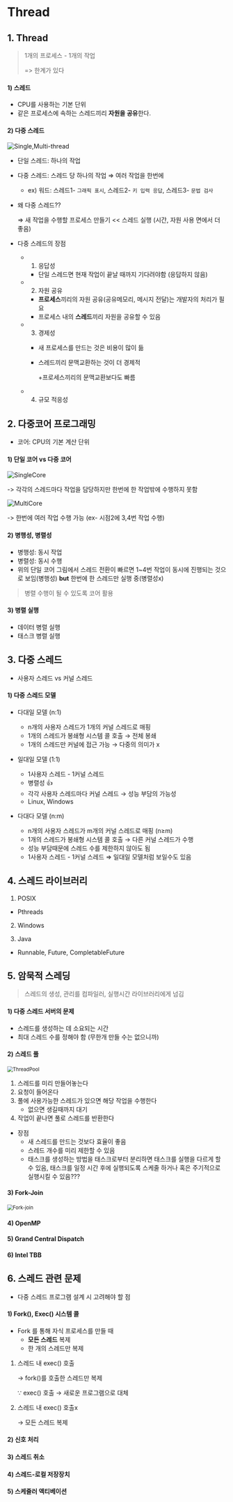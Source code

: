 ﻿

# Thread

## 1. Thread
> 1개의 프로세스 - 1개의 작업
>
> => 한계가 있다

#### 1) 스레드

- CPU를 사용하는 기본 단위
- 같은 프로세스에 속하는 스레드끼리 **자원을 공유**한다.

#### 2) 다중 스레드

![Single,Multi-thread](./Image/Single,multiThread.jpg)

- 단일 스레드: 하나의 작업

- 다중 스레드: 스레드 당 하나의 작업 ⇒ 여러 작업을 한번에

  - ex) 워드: 스레드1- `그래픽 표시`, 스레드2- `키 입력 응답`, 스레드3- `문법 검사`

- 왜 다중 스레드??

  ⇒ 새 작업을 수행할 프로세스 만들기 << 스레드 실행 (시간, 자원 사용 면에서 더 좋음)

- 다중 스레드의 장점

  - 1) 응답성

    - 단일 스레드면 현재 작업이 끝날 때까지 기다려야함 (응답하지 않음)

  - 2) 자원 공유

    - **프로세스**끼리의 자원 공유(공유메모리, 메시지 전달)는 개발자의 처리가 필요
    - 프로세스 내의 **스레드**끼리 자원을 공유할 수 있음

  - 3) 경제성

    - 새 프로세스를 만드는 것은 비용이 많이 듦

    - 스레드끼리 문맥교환하는 것이 더 경제적

      +프로세스끼리의 문맥교환보다도 빠름

  - 4) 규모 적응성



## 2. 다중코어 프로그래밍

- 코어: CPU의 기본 계산 단위

#### 1) 단일 코어 vs 다중 코어

![SingleCore](./Image/SingleCore.jpg)

-> 각각의 스레드마다 작업을 담당하지만 한번에 한 작업밖에 수행하지 못함

![MultiCore](./Image/MultiCore.jpg)

-> 한번에 여러 작업 수행 가능 (ex- 시점2에 3,4번 작업 수행)



#### 2) 병행성, 병렬성

- 병행성: 동시 작업
- 병렬성: 동시 수행
- 위의 단일 코어 그림에서 스레드 전환이 빠르면 1~4번 작업이 동시에 진행되는 것으로 보임(병행성)
   **but** 한번에 한 스레드만 실행 중(병렬성x)

> 병렬 수행이 될 수 있도록 코어 활용



#### 3) 병렬 실행

- 데이터 병렬 실행
- 태스크 병렬 실행



## 3. 다중 스레드

- 사용자 스레드 vs 커널 스레드

#### 1) 다중 스레드 모델

- 다대일 모델 (n:1)
  - n개의  사용자 스레드가 1개의 커널 스레드로 매핑
  - 1개의 스레드가 봉쇄형 시스템 콜 호출 → 전체 봉쇄
  - 1개의 스레드만 커널에 접근 가능 → 다중의 의미가 x

- 일대일 모델 (1:1)
  - 1사용자 스레드 - 1커널 스레드
  - 병렬성 👍
  - 각각 사용자 스레드마다 커널 스레드 → 성능 부담의 가능성
  - Linux, Windows

- 다대다 모델 (n:m)
  - n개의 사용자 스레드가 m개의 커널 스레드로 매핑 (n≥m)
  - 1개의 스레드가 봉쇄형 시스템 콜 호출 → 다른 커널 스레드가 수행
  - 성능 부담때문에 스레드 수를 제한하지 않아도 됨
  - 1사용자 스레드 - 1커널 스레드 ⇒ 일대일 모델처럼 보일수도 있음



## 4. 스레드 라이브러리

1. POSIX

- Pthreads

2. Windows

3. Java

- Runnable, Future, CompletableFuture



## 5. 암묵적 스레딩

> 스레드의 생성, 관리를 컴파일러, 실행시간 라이브러리에게 넘김

#### 1) 다중 스레드 서버의 문제

- 스레드를 생성하는 데 소요되는 시간
- 최대 스레드 수를 정해야 함 (무한개 만들 수는 없으니까)

#### 2) 스레드 풀

<img src="./Image/ThreadPool.png" alt="ThreadPool" style="zoom:80%;" />



1. 스레드를 미리 만들어놓는다
2. 요청이 들어온다
3. 풀에 사용가능한 스레드가 있으면 해당 작업을 수행한다
   - 없으면 생길때까지 대기
4. 작업이 끝나면 풀로 스레드를 반환한다

- 장점
  - 새 스레드를 만드는 것보다 효율이 좋음
  - 스레드 개수를 미리 제한할 수 있음
  - 태스크를 생성하는 방법을 태스크로부터 분리하면 태스크를 실행을 다르게 할 수 있음, 태스크를 일정 시간 후에 실행되도록 스케줄 하거나 혹은 주기적으로 실행시킬 수 있음???



#### 3) Fork-Join

<img src="./Image/Fork-Join.png" alt="Fork-join" style="zoom:80%;" />

#### 4) OpenMP

#### 5) Grand Central Dispatch

#### 6) Intel TBB



## 6. 스레드 관련 문제

- 다중 스레드 프로그램 설계 시 고려해야 할 점

#### 1) Fork(), Exec() 시스템 콜

- Fork 를 통해 자식 프로세스를 만들 때
  - **모든 스레드** 복제
  - 한 개의 스레드만 복제

1. 스레드 내 exec() 호출

   → fork()를 호출한 스레드만 복제

   ∵ exec() 호출 → 새로운 프로그램으로 대체

2. 스레드 내 exec() 호출x

   → 모든 스레드 복제

#### 2) 신호 처리

#### 3) 스레드 취소

#### 4) 스레드-로컬 저장장치

#### 5) 스케줄러 액티베이션